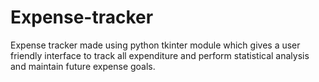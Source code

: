 # Expense-tracker
Expense tracker made using python tkinter module which gives a user friendly interface to track all expenditure and perform statistical analysis and maintain future expense goals.
